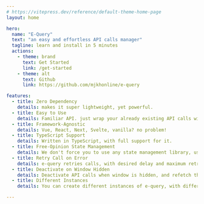 ```yaml
---
# https://vitepress.dev/reference/default-theme-home-page
layout: home

hero:
  name: "E-Query"
  text: "an easy and effortless API calls manager"
  tagline: learn and install in 5 minutes
  actions:
    - theme: brand
      text: Get Started
      link: /get-started
    - theme: alt
      text: Github
      link: https://github.com/mjkhonline/e-query

features:
  - title: Zero Dependency
    details: makes it super lightweight, yet powerful.
  - title: Easy to Use
    details: Familiar API. just wrap your already existing API calls with useQuery() and done! 
  - title: Framework-Agnostic
    details: Vue, React, Next, Svelte, vanilla? no problem!
  - title: TypeScript Support
    details: Written in TypeScript, with full support for it.
  - title: Free-Opinion State Management
    details: We don't force you to use any state management library, use whatever you want.
  - title: Retry Call on Error
    details: e-query retries calls, with desired delay and maximum retry count.
  - title: Deactivate on Window Hidden
    details: Deactivate API calls when window is hidden, and refetch them when it's visible again. 
  - title: Different Instances
    details: You can create different instances of e-query, with different configurations.

---
```


